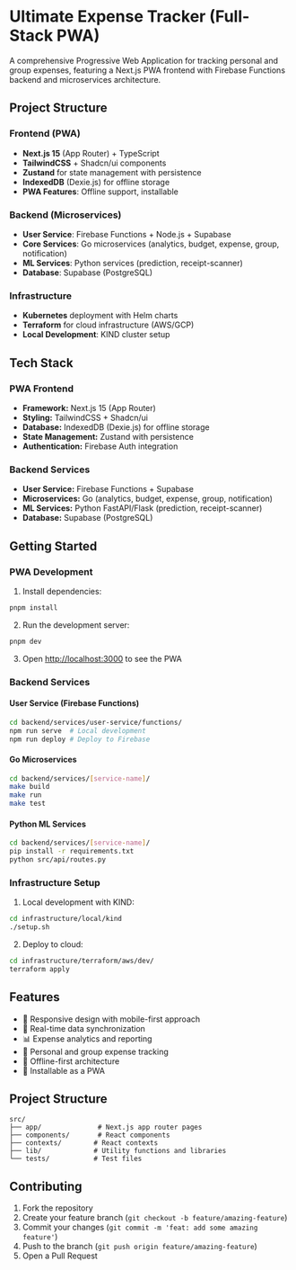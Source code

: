# Ultimate Expense Tracker (Full-Stack PWA)

A comprehensive Progressive Web Application for tracking personal and group expenses, featuring a Next.js PWA frontend with Firebase Functions backend and microservices architecture.

## Project Structure

### Frontend (PWA)
- **Next.js 15** (App Router) + TypeScript
- **TailwindCSS** + Shadcn/ui components
- **Zustand** for state management with persistence
- **IndexedDB** (Dexie.js) for offline storage
- **PWA Features**: Offline support, installable

### Backend (Microservices)
- **User Service**: Firebase Functions + Node.js + Supabase
- **Core Services**: Go microservices (analytics, budget, expense, group, notification)
- **ML Services**: Python services (prediction, receipt-scanner)
- **Database**: Supabase (PostgreSQL)

### Infrastructure
- **Kubernetes** deployment with Helm charts
- **Terraform** for cloud infrastructure (AWS/GCP)
- **Local Development**: KIND cluster setup

## Tech Stack

### PWA Frontend
- **Framework:** Next.js 15 (App Router)
- **Styling:** TailwindCSS + Shadcn/ui
- **Database:** IndexedDB (Dexie.js) for offline storage
- **State Management:** Zustand with persistence
- **Authentication:** Firebase Auth integration

### Backend Services
- **User Service:** Firebase Functions + Supabase
- **Microservices:** Go (analytics, budget, expense, group, notification)
- **ML Services:** Python FastAPI/Flask (prediction, receipt-scanner)
- **Database:** Supabase (PostgreSQL)

## Getting Started

### PWA Development

1. Install dependencies:
```bash
pnpm install
```

2. Run the development server:
```bash
pnpm dev
```

3. Open [http://localhost:3000](http://localhost:3000) to see the PWA

### Backend Services

#### User Service (Firebase Functions)
```bash
cd backend/services/user-service/functions/
npm run serve  # Local development
npm run deploy # Deploy to Firebase
```

#### Go Microservices
```bash
cd backend/services/[service-name]/
make build
make run
make test
```

#### Python ML Services
```bash
cd backend/services/[service-name]/
pip install -r requirements.txt
python src/api/routes.py
```

### Infrastructure Setup

1. Local development with KIND:
```bash
cd infrastructure/local/kind
./setup.sh
```

2. Deploy to cloud:
```bash
cd infrastructure/terraform/aws/dev/
terraform apply
```

## Features

- 📱 Responsive design with mobile-first approach
- 🔄 Real-time data synchronization
- 📊 Expense analytics and reporting
- 👥 Personal and group expense tracking
- 🔌 Offline-first architecture
- 📲 Installable as a PWA

## Project Structure

```
src/
├── app/              # Next.js app router pages
├── components/       # React components
├── contexts/        # React contexts
├── lib/             # Utility functions and libraries
└── tests/           # Test files
```

## Contributing

1. Fork the repository
2. Create your feature branch (`git checkout -b feature/amazing-feature`)
3. Commit your changes (`git commit -m 'feat: add some amazing feature'`)
4. Push to the branch (`git push origin feature/amazing-feature`)
5. Open a Pull Request
